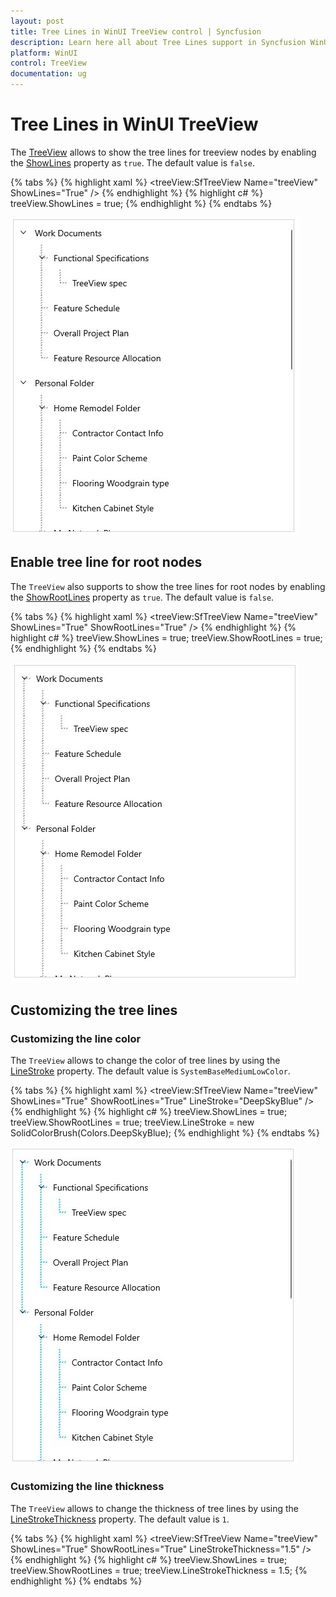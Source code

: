 ```yaml
---
layout: post
title: Tree Lines in WinUI TreeView control | Syncfusion
description: Learn here all about Tree Lines support in Syncfusion WinUI TreeView(SfTreeView) control with customization support and more.
platform: WinUI
control: TreeView
documentation: ug
---
```


# Tree Lines in WinUI TreeView

The [TreeView](https://help.syncfusion.com/cr/winui/Syncfusion.UI.Xaml.TreeView.SfTreeView.html) allows to show the tree lines for treeview nodes by enabling the [ShowLines](https://help.syncfusion.com/cr/winui/Syncfusion.UI.Xaml.TreeView.SfTreeView.html#Syncfusion_UI_Xaml_TreeView_SfTreeView_ShowLines) property as `true`. The default value is `false`.

{% tabs %}
{% highlight xaml %}
<treeView:SfTreeView Name="treeView" ShowLines="True" />
{% endhighlight %}
{% highlight c# %}
treeView.ShowLines = true;
{% endhighlight %}
{% endtabs %}

![WinUI TreeView with TreeLines](TreeLines_images/winui-treeview-with-treelines.jpg)

## Enable tree line for root nodes

The `TreeView` also supports to show the tree lines for root nodes by enabling the [ShowRootLines](https://help.syncfusion.com/cr/winui/Syncfusion.UI.Xaml.TreeView.SfTreeView.html#Syncfusion_UI_Xaml_TreeView_SfTreeView_ShowRootLines) property as `true`. The default value is `false`.

{% tabs %}
{% highlight xaml %}
<treeView:SfTreeView Name="treeView"    
                       ShowLines="True"
                       ShowRootLines="True" />
{% endhighlight %}
{% highlight c# %}
treeView.ShowLines = true;
treeView.ShowRootLines = true;
{% endhighlight %}
{% endtabs %}

![WinUI TreeView displays TreeLines for Root Nodes](TreeLines_images/winui-treeview-rootnode-tree-lines.jpg)

## Customizing the tree lines

### Customizing the line color
The `TreeView` allows to change the color of tree lines by using the [LineStroke](https://help.syncfusion.com/cr/winui/Syncfusion.UI.Xaml.TreeView.SfTreeView.html#Syncfusion_UI_Xaml_TreeView_SfTreeView_LineStroke) property. The default value is `SystemBaseMediumLowColor`.

{% tabs %}
{% highlight xaml %}
<treeView:SfTreeView Name="treeView"    
                       ShowLines="True"
                       ShowRootLines="True"
                       LineStroke="DeepSkyBlue" />
{% endhighlight %}
{% highlight c# %}
treeView.ShowLines = true;
treeView.ShowRootLines = true;
treeView.LineStroke = new SolidColorBrush(Colors.DeepSkyBlue);
{% endhighlight %}
{% endtabs %}

![Customizing TreeLines in WinUI TreeView](TreeLines_images/winui-treeview-treelines-customization.jpg)

### Customizing the line thickness
The `TreeView` allows to change the thickness of tree lines by using the [LineStrokeThickness](https://help.syncfusion.com/cr/winui/Syncfusion.UI.Xaml.TreeView.SfTreeView.html#Syncfusion_UI_Xaml_TreeView_SfTreeView_LineStrokeThickness) property. The default value is `1`.

{% tabs %}
{% highlight xaml %}
<treeView:SfTreeView Name="treeView"           
                       ShowLines="True"
                       ShowRootLines="True"
                       LineStrokeThickness="1.5" />        
{% endhighlight %}
{% highlight c# %}
treeView.ShowLines = true;
treeView.ShowRootLines = true;
treeView.LineStrokeThickness = 1.5;
{% endhighlight %}
{% endtabs %}

